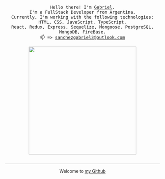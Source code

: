 <p align="center">
  <br>
  <samp>Hello there!
    I'm <a href="https://www.linkedin.com/in/gabrielsanchez99/">Gabriel</a>.<samp>
  <br>
    I'm a FullStack Developer from Argentina.
  <br>
    Currently, I'm working with the following technologies: HTML, CSS, JavaScript, TypeScript,
    <br>
    React, Redux, Express, Sequelize, Mongoose, PostgreSQL, MongoDB, FireBase.
    <br>
    📫 => <a href="mailto:gabrielignaciosanchez99@gmail.com">sanchezgabriel3@outlook.com</a>
  <br>
  <br>
  <img src="https://64.media.tumblr.com/2d0af9c90d1b1107313cc20bda01548a/tumblr_outwxnanpp1u79o2lo1_1280.gifv" width="350" />
  <br>
  <br>

  
  
------------
<p align="center">Welcome to <a href="https://github.com/gabrielwnk">my Github</a></p>
 </p>
